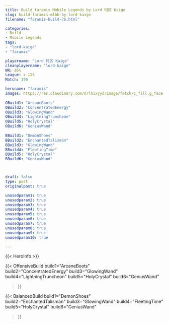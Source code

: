 ```yaml
---
title: Build faramis Mobile Legends by Lord 时区 Kaige
slug: build-faramis-mlbb-by-lord-kaige
filename: "faramis-build-76.html"

categories: 
- Build 
- Mobile Legends
tags: 
- "lord-kaige"
- "faramis"

playername: "Lord 时区 Kaige"
cleanplayername: "lord-kaige"
WR: 85%
League: x 125
Match: 390 

heroname: "faramis"
images: https://res.cloudinary.com/drlhixyyd/image/fetch/c_fill,g_face,f_auto/https://cdn2-build.mobagenie.my.id/p/images/banner/full/faramis.jpg
 
OBuild1: "ArcaneBoots"  
OBuild2: "ConcentratedEnergy" 
OBuild3: "GlowingWand" 
OBuild4: "LightningTruncheon" 
OBuild5: "HolyCrystal" 
OBuild6: "GeniusWand" 
 
BBuild1: "DemonShoes"  
BBuild2: "EnchantedTalisman" 
BBuild3: "GlowingWand" 
BBuild4: "FleetingTime" 
BBuild5: "HolyCrystal" 
BBuild6: "GeniusWand"



draft: false
type: post
originalpost: true

unusedparam1: true
unusedparam2: true
unusedparam3: true
unusedparam4: true
unusedparam5: true
unusedparam6: true
unusedparam7: true
unusedparam8: true
unusedparam9: true
unusedparam10: true

---
```


{{< HeroInfo >}} 

{{< OffensiveBuild 
build1="ArcaneBoots"  
build2="ConcentratedEnergy" 
build3="GlowingWand" 
build4="LightningTruncheon" 
build5="HolyCrystal" 
build6="GeniusWand" 
 >}} 

{{< BalancedBuild 
build1="DemonShoes"  
build2="EnchantedTalisman" 
build3="GlowingWand" 
build4="FleetingTime" 
build5="HolyCrystal" 
build6="GeniusWand" 
 >}}

